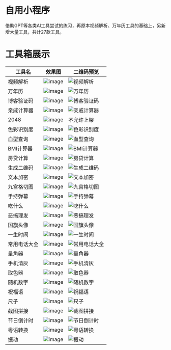 # 自用小程序
借助GPT等各类AI工具尝试的练习，再原本视频解析、万年历工具的基础上，另新增大量工具，共计27款工具。


# 工具箱展示

| 工具名       | 效果图   | 二维码预览   |
|--------------|-----------|-----------|
| 视频解析  | ![image](https://github.com/user-attachments/assets/a2548430-e649-4a42-bdbc-77098b17a6a8)   | ![视频解析](https://github.com/user-attachments/assets/763cffc8-c07e-46fc-8427-147c733c798a) |
| 万年历  | ![image](https://github.com/user-attachments/assets/a2548430-e649-4a42-bdbc-77098b17a6a8)   | ![万年历](https://github.com/user-attachments/assets/b145823b-0f7d-447c-bd42-4184b00b9a6c) |
| 博客验证码  | ![image](https://github.com/user-attachments/assets/a2548430-e649-4a42-bdbc-77098b17a6a8)   |![博客验证码](https://github.com/user-attachments/assets/1a271965-bde9-4902-8d17-a67f0d7617de)|
| 亲戚计算器   | ![image](https://github.com/user-attachments/assets/a2548430-e649-4a42-bdbc-77098b17a6a8)   |  ![亲戚计算器](https://github.com/user-attachments/assets/e5d6d85e-6953-460c-a18f-9a805c0d12dd) |
| 2048         | ![image](https://github.com/user-attachments/assets/b5956b11-d333-4b69-8114-2eb998dfc078)    |  不允许上架 |
| 色彩识别度   |  ![image](https://github.com/user-attachments/assets/e7b619d3-29cc-4dab-99ba-f6d97761a4e6)    |![色彩识别度](https://github.com/user-attachments/assets/a356304c-2304-4f3b-ad36-54bd121c40ee)|
| 血型查询     | ![image](https://github.com/user-attachments/assets/e83f9f47-d99a-4a4f-887b-0aab1179d5b1)   | ![血型查询](https://github.com/user-attachments/assets/db0f28b8-a622-40d5-a736-f07ad1d368ac) | 
| BMI计算器    |![image](https://github.com/user-attachments/assets/9f73f086-e290-4b8b-b7f9-b4d567e5f9de)    |  ![BMI计算器](https://github.com/user-attachments/assets/a82b81e6-8902-4c09-8d94-99c735e2aae9)  | 
| 房贷计算     | ![image](https://github.com/user-attachments/assets/31903b24-ad51-4650-a10f-ffb8adcfa68e)   |  ![房贷计算](https://github.com/user-attachments/assets/5bcca356-8f7b-4d0b-af13-c30554fcc4e1) | 
| 生成二维码   | ![image](https://github.com/user-attachments/assets/3c01403e-3335-49aa-a67f-9bdf1ce0f889)   |  ![生成二维码](https://github.com/user-attachments/assets/b5bf09d3-690e-4815-adaa-13e66ce88a87)  | 
| 文本加密     |![image](https://github.com/user-attachments/assets/f3cf9c9d-f237-49e9-bb3c-528c2e0a01b7)    |  ![文本加密](https://github.com/user-attachments/assets/85ee172f-a0ec-4494-898d-ea94a3d66b2d) | 
| 九宫格切图   | ![image](https://github.com/user-attachments/assets/0bf29baf-381a-4a89-8ab1-54ad187612cd)    |  ![九宫格切图](https://github.com/user-attachments/assets/749edb4e-26ce-4f5a-a275-0f36df4b441b)  | 
| 手持弹幕     | ![image](https://github.com/user-attachments/assets/17685784-c9b5-4d9f-8d68-23395ef7c49d)   |   ![手持弹幕](https://github.com/user-attachments/assets/699acda5-d89b-4148-870f-55c455364786) | 
| 吃什么       | ![image](https://github.com/user-attachments/assets/41c8be6c-cc76-4276-99b2-7e23d78b0eb1)  |  ![吃什么](https://github.com/user-attachments/assets/a6c90484-8837-4856-965c-53596f3149d5)  | 
| 恶搞理发     | ![image](https://github.com/user-attachments/assets/81e4dc3f-9b2a-43c2-b0ab-0dbbf6f911ec)  |  ![恶搞理发](https://github.com/user-attachments/assets/3ec846c7-34f4-4eca-be19-2cd5cc486129) | 
| 国旗头像     |![image](https://github.com/user-attachments/assets/db0f4591-40bb-4dbc-b183-0e154bf4aad4)   |   ![国旗头像](https://github.com/user-attachments/assets/23501ee1-3bdb-4163-b3dc-799397990134) | 
| 一生时间     | ![image](https://github.com/user-attachments/assets/3d031cd2-4f47-472c-8472-78e71ac7a7b8) |  ![一生时间](https://github.com/user-attachments/assets/9e1964ca-a5bb-4d0a-8e82-da71a789acdf) | 
| 常用电话大全 | ![image](https://github.com/user-attachments/assets/419f6145-5259-4bab-871a-fb2a340a1c35)|  ![常用电话大全](https://github.com/user-attachments/assets/9d8f4505-dc7b-4086-b1a8-33b87710f883) | 
| 量角器       | ![image](https://github.com/user-attachments/assets/09ff6b44-47c2-45f3-82e2-97e0c46d28d8)  |  ![量角器](https://github.com/user-attachments/assets/60b16791-f804-429f-9d3a-03f726bb2714) | 
| 手机清灰     | ![image](https://github.com/user-attachments/assets/99aa0ac1-cbfa-4bbd-8bed-aa09a3189f7b) |  ![手机清灰](https://github.com/user-attachments/assets/2d03232c-214c-4ddc-b679-ca4b280a5792) | 
| 取色器       | ![image](https://github.com/user-attachments/assets/0d9ec5ca-75df-47e3-b5df-b0d243e89e93)|  ![取色器](https://github.com/user-attachments/assets/07a14ad9-4163-4ff5-bd19-4ce30b4c9a6d) | 
| 随机数字     | ![image](https://github.com/user-attachments/assets/957367b2-c24a-4101-8d94-39530a7220ca)|  ![随机数字](https://github.com/user-attachments/assets/ac545123-685c-4e9b-b9cc-bc9af0681114)  | 
| 祝福语       | ![image](https://github.com/user-attachments/assets/e95ff9dc-21f4-40a9-a0ac-8f0c5872208d)  |  ![祝福语](https://github.com/user-attachments/assets/4b312822-e97a-4045-aada-2fb54f8c8ee1) | 
| 尺子         | ![image](https://github.com/user-attachments/assets/da663e8d-b8c7-4163-bbb1-6f01efc4bc31)  |  ![尺子](https://github.com/user-attachments/assets/8f64fdfa-7ec9-45ca-8a46-9fd852d78d86) | 
| 截图拼接     | ![image](https://github.com/user-attachments/assets/b4652db7-149c-44fb-b81e-b0828ddcd45f) |  ![截图拼接](https://github.com/user-attachments/assets/a714cedf-2643-4ee1-abac-c8a9ce1ded59)  | 
| 节日倒计时   | ![image](https://github.com/user-attachments/assets/a849d827-0399-482e-a1b4-2dfcd9e9d916)  |   ![节日倒计时](https://github.com/user-attachments/assets/72913263-d840-436e-aabf-df7e2a647df2) | 
| 粤语转换     | ![image](https://github.com/user-attachments/assets/b51b54fc-1d7d-4981-ae05-88b0f97f2775)  |  ![粤语转换](https://github.com/user-attachments/assets/57a43652-b505-4ece-b5a9-a33d64017851) | 
| 振动         | ![image](https://github.com/user-attachments/assets/67eced68-4013-4d43-b8a1-2dc1d66a2eda)   |  ![振动](https://github.com/user-attachments/assets/7cef921b-0619-4496-9da8-cb919d3f37ca) | 
